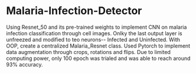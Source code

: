 # Malaria-Infection-Detector
Using Resnet_50 and its pre-trained weights to implement CNN on malaria infection classification through cell images. Onlky the last output layer is unfreezed and modified to teo neurons-- Infected and Uninfected.
With OOP, create a centralized Malaria_Resnet class. Used Pytorch to implement data augmentation through crops, rotations and flips. 
Due to limited computing power, only 100 epoch was trialed and was able to reach around 93% accuracy. 
